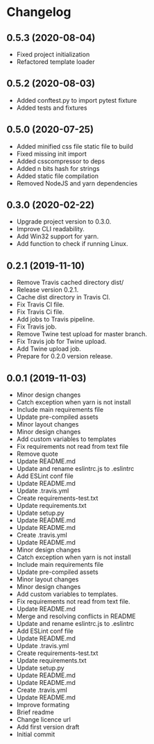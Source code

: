 Changelog
=========

0.5.3 (2020-08-04)
------------------
- Fixed project initialization
- Refactored template loader

0.5.2 (2020-08-03)
------------------
- Added conftest.py to import pytest fixture
- Added tests and fixtures

0.5.0 (2020-07-25)
------------------
- Added minified css file static file to build
- Fixed missing init import
- Added csscompressor to deps
- Added n bits hash for strings
- Added static file compilation
- Removed NodeJS and yarn dependencies


0.3.0 (2020-02-22)
------------------
- Upgrade project version to 0.3.0.
- Improve CLI readability.
- Add Win32 support for yarn.
- Add function to check if running Linux.


0.2.1 (2019-11-10)
------------------
- Remove Travis cached directory dist/
- Release version 0.2.1.
- Cache dist directory in Travis CI.
- Fix Travis CI file.
- Fix Travis Ci file.
- Add jobs to Travis pipeline.
- Fix Travis job.
- Remove Twine test upload for master branch.
- Fix Travis job for Twine upload.
- Add Twine upload job.
- Prepare for 0.2.0 version release.


0.0.1 (2019-11-03)
------------------
- Minor design changes
- Catch exception when yarn is not install
- Include main requirements file
- Update pre-compiled assets
- Minor layout changes
- Minor design changes
- Add custom variables to templates
- Fix requirements not read from text file
- Remove quote
- Update README.md
- Update and rename eslintrc.js to .eslintrc
- Add ESLint conf file
- Update README.md
- Update .travis.yml
- Create requirements-test.txt
- Update requirements.txt
- Update setup.py
- Update README.md
- Update README.md
- Create .travis.yml
- Update README.md
- Minor design changes
- Catch exception when yarn is not install
- Include main requirements file
- Update pre-compiled assets
- Minor layout changes
- Minor design changes
- Add custom variables to templates.
- Fix requirements not read from text file.
- Update README.md
- Merge and resolving conflicts in README
- Update and rename eslintrc.js to .eslintrc
- Add ESLint conf file
- Update README.md
- Update .travis.yml
- Create requirements-test.txt
- Update requirements.txt
- Update setup.py
- Update README.md
- Update README.md
- Create .travis.yml
- Update README.md
- Improve formating
- Brief readme
- Change licence url
- Add first version draft
- Initial commit


